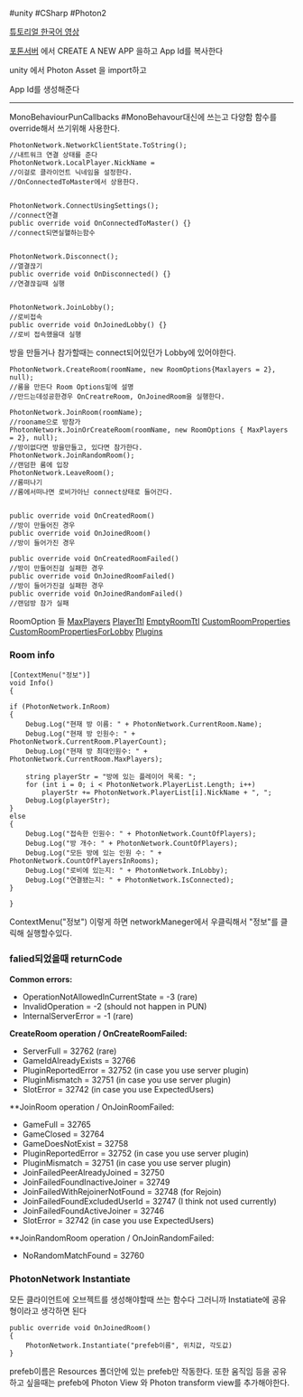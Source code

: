 #unity #CSharp #Photon2

[튜토리얼 한국어 영상](https://www.youtube.com/playlist?list=PL3KKSXoBRRW3YE4UMnRH762vOhSHLdnpK)

[포톤서버](https://dashboard.photonengine.com/)
에서 CREATE A NEW APP 을하고 App Id를 복사한다

unity 에서 Photon Asset 을 import하고 

App Id를 생성해준다

---
MonoBehaviourPunCallbacks
#MonoBehavour대신에 쓰는고 다양함 함수를 override해서 쓰기위해 사용한다.

```CSharp
PhotonNetwork.NetworkClientState.ToString();
//내트워크 연결 상태를 준다
PhotonNetwork.LocalPlayer.NickName =
//이걸로 클라이언트 닉네임을 설정한다.
//OnConnectedToMaster에서 상용한다.


PhotonNetwork.ConnectUsingSettings();
//connect연결
public override void OnConnectedToMaster() {}
//connect되면실핼하는함수


PhotonNetwork.Disconnect();
//열결끊기
public override void OnDisconnected() {}
//연결끊길때 실행


PhotonNetwork.JoinLobby();
//로비접속
public override void OnJoinedLobby() {}
//로비 접속했을대 실행

```
방을 만들거나 참가할때는 connect되어있던가 Lobby에 있어야한다.

```CSharp
PhotonNetwork.CreateRoom(roomName, new RoomOptions{Maxlayers = 2}, null);
//룸을 만든다 Room Options밑에 설명
//만드는데성공한경우 OnCreatreRoom, OnJoinedRoom을 실행한다.

PhotonNetwork.JoinRoom(roomName);
//rooname으로 방참가
PhotonNetwork.JoinOrCreateRoom(roomName, new RoomOptions { MaxPlayers = 2}, null);
//방이없다면 방을만들고, 있다면 참가한다.
PhotonNetwork.JoinRandomRoom();
//랜덤한 룸에 입장
PhotonNetwork.LeaveRoom();
//룸떠나기
//룸에서떠나면 로비가아닌 connect상태로 들어간다.


public override void OnCreatedRoom()
//방이 만들어진 경우
public override void OnJoinedRoom()
//방이 들어가진 경우

public override void OnCreatedRoomFailed()
//방이 만들어진걸 실패한 경우
public override void OnJoinedRoomFailed()
//방이 들어가진걸 실패한 경우
public override void OnJoinedRandomFailed()
//랜덤방 참가 실패

```
RoomOption 들
[MaxPlayers](https://doc-api.photonengine.com/en/pun/v2/class_photon_1_1_realtime_1_1_room_options.html#afe8e03921d811f4fe536cfd9a71dd9bb)
[PlayerTtl](https://doc-api.photonengine.com/en/pun/v2/class_photon_1_1_realtime_1_1_room_options.html#a209447cfcc1477298f53bd59d7771e88)
[EmptyRoomTtl](https://doc-api.photonengine.com/en/pun/v2/class_photon_1_1_realtime_1_1_room_options.html#a01b2d365fd7a9fea82a9dc1e055801c9)
[CustomRoomProperties](https://doc-api.photonengine.com/en/pun/v2/class_photon_1_1_realtime_1_1_room_options.html#acf4d20de1d1a094f4b5253acdf5d9ce0)
[CustomRoomPropertiesForLobby](https://doc-api.photonengine.com/en/pun/v2/class_photon_1_1_realtime_1_1_room_options.html#a9664878066f389ecb8979c636ac78d32)
[Plugins](https://doc-api.photonengine.com/en/pun/v2/class_photon_1_1_realtime_1_1_room_options.html#aab3dbb987830f0c38b167d8b5de6a08f)

### Room info
```CSharp
[ContextMenu("정보")]
void Info()
{

if (PhotonNetwork.InRoom)
{
	Debug.Log("현재 방 이름: " + PhotonNetwork.CurrentRoom.Name);
	Debug.Log("현재 방 인원수: " + PhotonNetwork.CurrentRoom.PlayerCount);
	Debug.Log("현재 방 최대인원수: " + PhotonNetwork.CurrentRoom.MaxPlayers);

	string playerStr = "방에 있는 플레이어 목록: ";
	for (int i = 0; i < PhotonNetwork.PlayerList.Length; i++)
		playerStr += PhotonNetwork.PlayerList[i].NickName + ", ";
	Debug.Log(playerStr);
}
else
{
	Debug.Log("접속한 인원수: " + PhotonNetwork.CountOfPlayers);
	Debug.Log("방 개수: " + PhotonNetwork.CountOfPlayers);
	Debug.Log("모든 방에 있는 인원 수: " + PhotonNetwork.CountOfPlayersInRooms);
	Debug.Log("로비에 있는지: " + PhotonNetwork.InLobby);
	Debug.Log("연결됐는지: " + PhotonNetwork.IsConnected);
}

}
```
ContextMenu("정보")
이렇게 하면 networkManeger에서 우클릭해서 "정보"를 클릭해 실행할수있다.


### falied되었을때 returnCode
**Common errors:**  
-   OperationNotAllowedInCurrentState = -3 (rare)
-   InvalidOperation = -2 (should not happen in PUN)
-   InternalServerError = -1 (rare)

  
**CreateRoom operation / OnCreateRoomFailed:**  
-   ServerFull = 32762 (rare)
-   GameIdAlreadyExists = 32766
-   PluginReportedError = 32752 (in case you use server plugin)
-   PluginMismatch = 32751 (in case you use server plugin)
-   SlotError = 32742 (in case you use ExpectedUsers)

  
**JoinRoom operation / OnJoinRoomFailed:  
-   GameFull = 32765
-   GameClosed = 32764
-   GameDoesNotExist = 32758
-   PluginReportedError = 32752 (in case you use server plugin)
-   PluginMismatch = 32751 (in case you use server plugin)
-   JoinFailedPeerAlreadyJoined = 32750
-   JoinFailedFoundInactiveJoiner = 32749
-   JoinFailedWithRejoinerNotFound = 32748 (for Rejoin)
-   JoinFailedFoundExcludedUserId = 32747 (I think not used currently)
-   JoinFailedFoundActiveJoiner = 32746
-   SlotError = 32742 (in case you use ExpectedUsers)
  
**JoinRandomRoom operation / OnJoinRandomFailed:  
-   NoRandomMatchFound = 32760


### PhotonNetwork Instantiate
모든 클라이언트에 오브젝트를 생성해야할때 쓰는 함수다
그러니까 Instatiate에 공유형이라고 생각하면 된다
```CSharp
public override void OnJoinedRoom()
{
	PhotonNetwork.Instantiate("prefeb이름", 위치값, 각도값)
}
```
prefeb이름은 Resources 폴더안에 있는 prefeb만 작동한다. 
또한 움직임 등을 공유하고 싶을때는
prefeb에 Photon View 와  Photon transform view를 추가해야한다.
